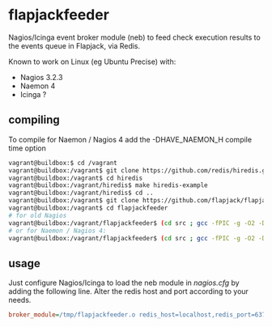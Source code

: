 flapjackfeeder
==============

Nagios/Icinga event broker module (neb) to feed check execution results to the events queue in Flapjack, via Redis.

Known to work on Linux (eg Ubuntu Precise) with:
- Nagios 3.2.3
- Naemon 4
- Icinga ?


## compiling

To compile for Naemon / Nagios 4 add the -DHAVE_NAEMON_H compile time option

``` bash
vagrant@buildbox:$ cd /vagrant
vagrant@buildbox:/vagrant$ git clone https://github.com/redis/hiredis.git
vagrant@buildbox:/vagrant$ cd hiredis
vagrant@buildbox:/vagrant/hiredis$ make hiredis-example
vagrant@buildbox:/vagrant/hiredis$ cd ..
vagrant@buildbox:/vagrant$ git clone https://github.com/flapjack/flapjackfeeder.git
vagrant@buildbox:/vagrant$ cd flapjackfeeder
# for old Nagios
vagrant@buildbox:/vagrant/flapjackfeeder$ (cd src ; gcc -fPIC -g -O2 -DHAVE_CONFIG_H -DNSCORE -o flapjackfeeder.o flapjackfeeder.c -shared -fPIC ../../hiredis/libhiredis.a ;strip flapjackfeeder.o)
# or for Naemon / Nagios 4:
vagrant@buildbox:/vagrant/flapjackfeeder$ (cd src ; gcc -fPIC -g -O2 -DHAVE_NAEMON_H -DHAVE_CONFIG_H -DNSCORE -o flapjackfeeder.o flapjackfeeder.c -shared -fPIC ../../hiredis/libhiredis.a ;strip flapjackfeeder.o)
```

## usage

Just configure Nagios/Icinga to load the neb module in *nagios.cfg* by adding the following line.
Alter the redis host and port according to your needs.
``` cfg
broker_module=/tmp/flapjackfeeder.o redis_host=localhost,redis_port=6379
```
